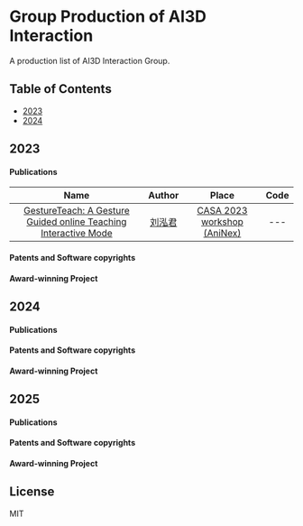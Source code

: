# Group Production of AI3D Interaction 

A production list of AI3D Interaction Group.


## Table of Contents

- [2023](#2023)
- [2024](#2024) 

## 2023

#### Publications

| Name | Author | Place | Code | 
|:---:|:---:|:---:|:---:| 
| [GestureTeach: A Gesture Guided online Teaching Interactive Mode](https://cyprusconferences.org/casa2023/proceedings/) | [刘泓君](https://github.com/DhrLhj) | [CASA 2023 workshop (AniNex)](https://cyprusconferences.org/casa2023/) | --- | 

#### Patents and Software copyrights


#### Award-winning Project



## 2024

#### Publications

#### Patents and Software copyrights


#### Award-winning Project

## 2025

#### Publications

#### Patents and Software copyrights


#### Award-winning Project



## License 
MIT
